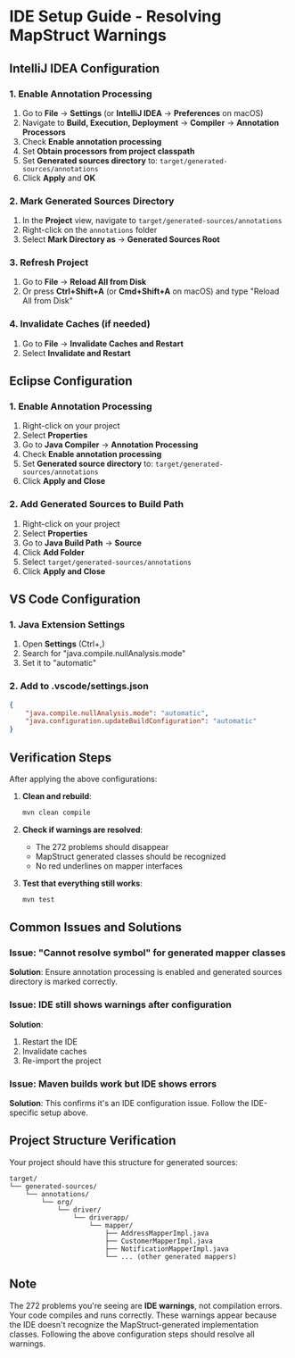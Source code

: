 # IDE Setup Guide - Resolving MapStruct Warnings

## IntelliJ IDEA Configuration

### 1. Enable Annotation Processing
1. Go to **File** → **Settings** (or **IntelliJ IDEA** → **Preferences** on macOS)
2. Navigate to **Build, Execution, Deployment** → **Compiler** → **Annotation Processors**
3. Check **Enable annotation processing**
4. Set **Obtain processors from project classpath**
5. Set **Generated sources directory** to: `target/generated-sources/annotations`
6. Click **Apply** and **OK**

### 2. Mark Generated Sources Directory
1. In the **Project** view, navigate to `target/generated-sources/annotations`
2. Right-click on the `annotations` folder
3. Select **Mark Directory as** → **Generated Sources Root**

### 3. Refresh Project
1. Go to **File** → **Reload All from Disk**
2. Or press **Ctrl+Shift+A** (or **Cmd+Shift+A** on macOS) and type "Reload All from Disk"

### 4. Invalidate Caches (if needed)
1. Go to **File** → **Invalidate Caches and Restart**
2. Select **Invalidate and Restart**

## Eclipse Configuration

### 1. Enable Annotation Processing
1. Right-click on your project
2. Select **Properties**
3. Go to **Java Compiler** → **Annotation Processing**
4. Check **Enable annotation processing**
5. Set **Generated source directory** to: `target/generated-sources/annotations`
6. Click **Apply and Close**

### 2. Add Generated Sources to Build Path
1. Right-click on your project
2. Select **Properties**
3. Go to **Java Build Path** → **Source**
4. Click **Add Folder**
5. Select `target/generated-sources/annotations`
6. Click **Apply and Close**

## VS Code Configuration

### 1. Java Extension Settings
1. Open **Settings** (Ctrl+,)
2. Search for "java.compile.nullAnalysis.mode"
3. Set it to "automatic"

### 2. Add to .vscode/settings.json
```json
{
    "java.compile.nullAnalysis.mode": "automatic",
    "java.configuration.updateBuildConfiguration": "automatic"
}
```

## Verification Steps

After applying the above configurations:

1. **Clean and rebuild**:
   ```bash
   mvn clean compile
   ```

2. **Check if warnings are resolved**:
   - The 272 problems should disappear
   - MapStruct generated classes should be recognized
   - No red underlines on mapper interfaces

3. **Test that everything still works**:
   ```bash
   mvn test
   ```

## Common Issues and Solutions

### Issue: "Cannot resolve symbol" for generated mapper classes
**Solution**: Ensure annotation processing is enabled and generated sources directory is marked correctly.

### Issue: IDE still shows warnings after configuration
**Solution**: 
1. Restart the IDE
2. Invalidate caches
3. Re-import the project

### Issue: Maven builds work but IDE shows errors
**Solution**: This confirms it's an IDE configuration issue. Follow the IDE-specific setup above.

## Project Structure Verification

Your project should have this structure for generated sources:
```
target/
└── generated-sources/
    └── annotations/
        └── org/
            └── driver/
                └── driverapp/
                    └── mapper/
                        ├── AddressMapperImpl.java
                        ├── CustomerMapperImpl.java
                        ├── NotificationMapperImpl.java
                        └── ... (other generated mappers)
```

## Note

The 272 problems you're seeing are **IDE warnings**, not compilation errors. Your code compiles and runs correctly. These warnings appear because the IDE doesn't recognize the MapStruct-generated implementation classes. Following the above configuration steps should resolve all warnings.
